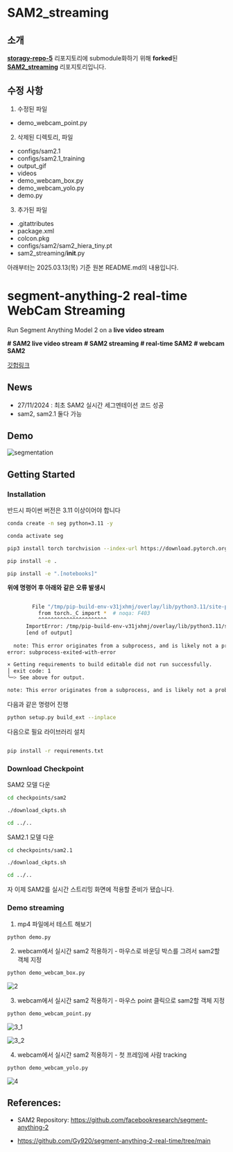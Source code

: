 # SAM2_streaming
## 소개
[**storagy-repo-5**](https://github.com/addinedu-advance-3rd/storagy-repo-5) 리포지토리에 submodule화하기 위해 **forked**된 [**SAM2_streaming**](https://github.com/khw11044/SAM2_streaming) 리포지토리입니다.

## 수정 사항
1. 수정된 파일
 - demo_webcam_point.py

2. 삭제된 디렉토리, 파일
 - configs/sam2.1
 - configs/sam2.1_training
 - output_gif
 - videos
 - demo_webcam_box.py
 - demo_webcam_yolo.py
 - demo.py

 3. 추가된 파일
 - .gitattributes
 - package.xml
 - colcon.pkg
 - configs/sam2/sam2_hiera_tiny.pt
 - sam2_streaming/__init__.py


아래부터는 2025.03.13(목) 기준 원본 README.md의 내용입니다.


# segment-anything-2 real-time WebCam Streaming
Run Segment Anything Model 2 on a **live video stream**

**# SAM2 live video stream** 
**# SAM2 streaming** 
**# real-time SAM2** 
**# webcam SAM2**


[깃헙링크](https://github.com/khw11044/SAM2_streaming)


## News
- 27/11/2024 : 최초 SAM2 실시간 세그멘테이션 코드 성공 
- sam2, sam2.1 둘다 가능

## Demo

![segmentation](output_gif/segmentation.gif)

</div>


## Getting Started

### Installation

반드시 파이썬 버전은 3.11 이상이어야 합니다

```bash
conda create -n seg python=3.11 -y

conda activate seg 

pip3 install torch torchvision --index-url https://download.pytorch.org/whl/cu121

```


```bash
pip install -e .

pip install -e ".[notebooks]"

```

**위에 명령어 후 아래와 같은 오류 발생시**

```bash

        File "/tmp/pip-build-env-v31jxhmj/overlay/lib/python3.11/site-packages/torch/__init__.py", line 367, in <module>
          from torch._C import *  # noqa: F403
          ^^^^^^^^^^^^^^^^^^^^^^
      ImportError: /tmp/pip-build-env-v31jxhmj/overlay/lib/python3.11/site-packages/torch/lib/../../nvidia/cusparse/lib/libcusparse.so.12: undefined symbol: __nvJitLinkComplete_12_4, version libnvJitLink.so.12
      [end of output]
  
  note: This error originates from a subprocess, and is likely not a problem with pip.
error: subprocess-exited-with-error

× Getting requirements to build editable did not run successfully.
│ exit code: 1
╰─> See above for output.

note: This error originates from a subprocess, and is likely not a problem with pip.

```

다음과 같은 명령어 진행 

```bash
python setup.py build_ext --inplace
```

다음으로 필요 라이브러리 설치 

```bash

pip install -r requirements.txt

```


### Download Checkpoint

SAM2 모델 다운 

```bash
cd checkpoints/sam2

./download_ckpts.sh

cd ../..
```

SAM2.1 모델 다운 

```bash
cd checkpoints/sam2.1

./download_ckpts.sh

cd ../..
```

자 이제 SAM2를 실시간 스트리밍 화면에 적용할 준비가 됐습니다.

### Demo streaming 

1. mp4 파일에서 테스트 해보기 

```python
python demo.py
```

2. webcam에서 실시간 sam2 적용하기 - 마우스로 바운딩 박스를 그려서 sam2할 객체 지정 

```python 
python demo_webcam_box.py
```

![2](https://github.com/user-attachments/assets/0d0ef6b6-6037-4269-ab89-50a4628dccd1)


3. webcam에서 실시간 sam2 적용하기 - 마우스 point 클릭으로 sam2할 객체 지정 

```python 
python demo_webcam_point.py
```

![3_1](https://github.com/user-attachments/assets/5ce081cc-74a7-4765-a63e-461b164537c4)

![3_2](https://github.com/user-attachments/assets/2fab19e2-4e42-442e-84cc-8cf4799f2386)


4. webcam에서 실시간 sam2 적용하기 - 첫 프레임에 사람 tracking 

```python 
python demo_webcam_yolo.py
```

![4](https://github.com/user-attachments/assets/93f5477e-1a0c-48c6-807d-33bdeed06ad6)


## References:

- SAM2 Repository: https://github.com/facebookresearch/segment-anything-2

- https://github.com/Gy920/segment-anything-2-real-time/tree/main
